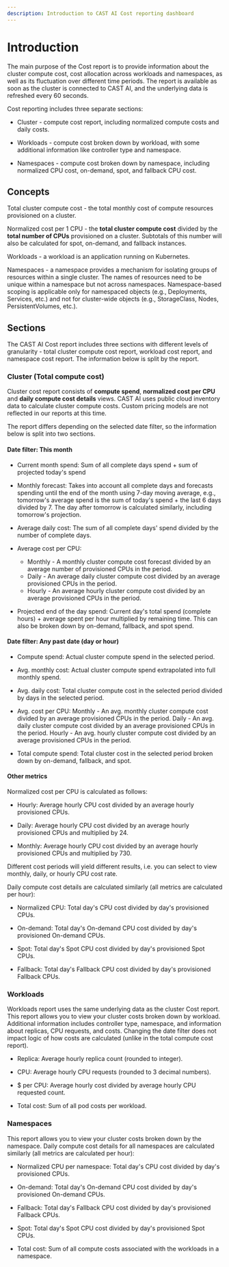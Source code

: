```yaml
---
description: Introduction to CAST AI Cost reporting dashboard
---
```


# Introduction

The main purpose of the Cost report is to provide information about the cluster compute cost, cost allocation across workloads and namespaces, as well as its fluctuation over different time periods. The report is available as soon as the cluster is connected to CAST AI, and the underlying data is refreshed every 60 seconds.

Cost reporting includes three separate sections:

- Cluster - compute cost report, including normalized compute costs and daily costs.

- Workloads - compute cost broken down by workload, with some additional information like controller type and namespace.

- Namespaces - compute cost broken down by namespace, including normalized CPU cost, on-demand, spot, and fallback CPU cost.

## Concepts

Total cluster compute cost - the total monthly cost of compute resources provisioned on a cluster.

Normalized cost per 1 CPU - the **total cluster compute cost** divided by the **total number of CPUs** provisioned on a cluster. Subtotals of this number will also be calculated for spot, on-demand, and fallback instances.

Workloads - a workload is an application running on Kubernetes.

Namespaces - a namespace provides a mechanism for isolating groups of resources within a single cluster. The names of resources need to be unique within a namespace but not across namespaces. Namespace-based scoping is applicable only for namespaced objects (e.g., Deployments, Services, etc.) and not for cluster-wide objects (e.g., StorageClass, Nodes, PersistentVolumes, etc.).

## Sections

The CAST AI Cost report includes three sections with different levels of granularity - total cluster compute cost report, workload cost report, and namespace cost report. The information below is split by the report.

### Cluster (Total compute cost)

Cluster cost report consists of **compute spend**, **normalized cost per CPU** and **daily compute cost details** views. CAST AI uses public cloud inventory data to calculate cluster compute costs. Custom pricing models are not reflected in our reports at this time.

The report differs depending on the selected date filter, so the information below is split into two sections.

#### **Date filter: This month**

- Current month spend: Sum of all complete days spend + sum of projected
today's spend

- Monthly forecast: Takes into account all complete days and forecasts
spending until the end of the month using 7-day moving average, e.g.,
tomorrow's average spend is the sum of today's spend + the last 6 days divided
by 7. The day after tomorrow is calculated similarly, including
tomorrow's projection.

- Average daily cost: The sum of all complete days' spend divided by the number of
complete days.

- Average cost per CPU:

    - Monthly - A monthly cluster compute cost forecast divided by an average number of provisioned CPUs in the period.
    - Daily - An average daily cluster compute cost divided by an average provisioned CPUs in the period.
    - Hourly - An average hourly cluster compute cost divided by an average provisioned CPUs in the period.

- Projected end of the day spend: Current day's total spend (complete hours) +
average spent per hour multiplied by remaining time. This can also be
broken down by on-demand, fallback, and spot spend.

#### **Date filter: Any past date (day or hour)**

- Compute spend: Actual cluster compute spend in the selected period.

- Avg. monthly cost: Actual cluster compute spend extrapolated into full
monthly spend.

- Avg. daily cost: Total cluster compute cost in the selected period
divided by days in the selected period.

- Avg. cost per CPU: Monthly - An avg. monthly cluster compute cost divided
by an average provisioned CPUs in the period. Daily - An avg. daily cluster
compute cost divided by an average provisioned CPUs in the period. Hourly -
An avg. hourly cluster compute cost divided by an average provisioned CPUs in
the period.

- Total compute spend: Total cluster cost in the selected period broken
down by on-demand, fallback, and spot.

#### Other metrics

Normalized cost per CPU is calculated as follows:

- Hourly: Average hourly CPU cost divided by an average hourly provisioned CPUs.

- Daily: Average hourly CPU cost divided by an average hourly provisioned CPUs and multiplied by 24.

- Monthly: Average hourly CPU cost divided by an average hourly provisioned CPUs and multiplied by 730.

Different cost periods will yield different results, i.e. you can select to view monthly, daily, or hourly CPU cost rate.

Daily compute cost details are calculated similarly (all metrics are calculated per hour):

- Normalized CPU: Total day's CPU cost divided by day's provisioned CPUs.

- On-demand: Total day's On-demand CPU cost divided by day's provisioned On-demand CPUs.

- Spot: Total day's Spot CPU cost divided by day's provisioned Spot CPUs.

- Fallback: Total day's Fallback CPU cost divided by day's provisioned Fallback CPUs.

### Workloads

Workloads report uses the same underlying data as the cluster Cost report. This report allows you to view your cluster costs broken down by workload. Additional information includes controller type, namespace, and information about replicas, CPU requests, and costs. Changing the date filter does not impact logic of how costs are calculated (unlike in the total compute cost report).

- Replica: Average hourly replica count (rounded to integer).

- CPU: Average hourly CPU requests (rounded to 3 decimal numbers).

- $ per CPU: Average hourly cost divided by average hourly CPU requested count.

- Total cost: Sum of all pod costs per workload.

### Namespaces

This report allows you to view your cluster costs broken down by the namespace. Daily compute cost details for all namespaces are calculated similarly (all metrics are calculated per hour):

- Normalized CPU per namespace: Total day's CPU cost divided by day's provisioned CPUs.

- On-demand: Total day's On-demand CPU cost divided by day's provisioned On-demand CPUs.

- Fallback: Total day's Fallback CPU cost divided by day's provisioned Fallback CPUs.

- Spot: Total day's Spot CPU cost divided by day's provisioned Spot CPUs.

- Total cost: Sum of all compute costs associated with the workloads in a namespace.
